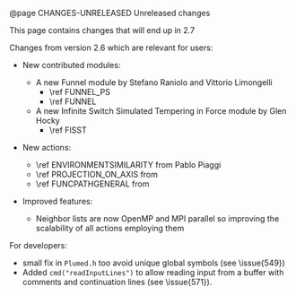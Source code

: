 @page CHANGES-UNRELEASED Unreleased changes 

This page contains changes that will end up in 2.7

Changes from version 2.6 which are relevant for users:

- New contributed modules:
  - A new Funnel module by Stefano Raniolo and Vittorio Limongelli 
     - \ref FUNNEL_PS 
     - \ref FUNNEL 
  - A new Infinite Switch Simulated Tempering in Force module by Glen Hocky
     - \ref FISST

- New actions:
  - \ref ENVIRONMENTSIMILARITY from Pablo Piaggi
  - \ref PROJECTION_ON_AXIS from
  - \ref FUNCPATHGENERAL from

- Improved features:
  - Neighbor lists are now OpenMP and MPI parallel so improving the scalability of all actions employing them  

For developers:
- small fix in `Plumed.h` too avoid unique global symbols (see \issue{549})
- Added `cmd("readInputLines")` to allow reading input from a buffer with comments and continuation lines (see \issue{571}).
